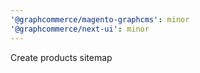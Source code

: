 ```yaml
---
'@graphcommerce/magento-graphcms': minor
'@graphcommerce/next-ui': minor
---
```


Create products sitemap
